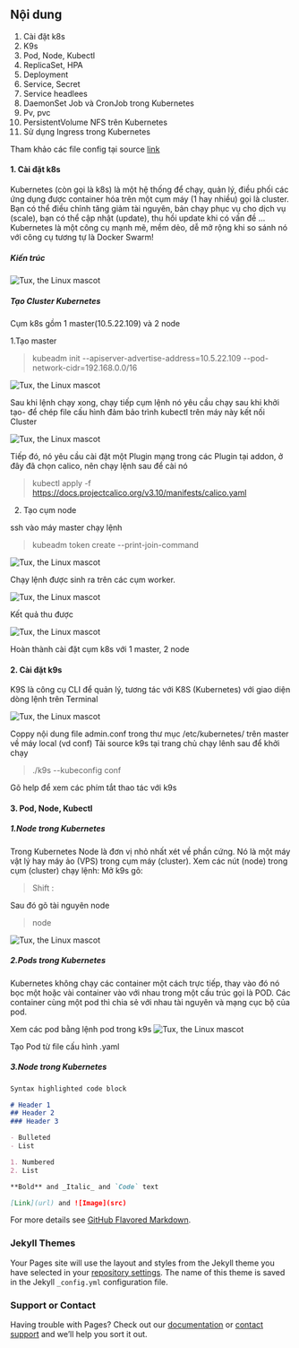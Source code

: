 ## Nội dung
1. Cài đặt k8s
2. K9s
3. Pod, Node, Kubectl
4. ReplicaSet, HPA
5. Deployment
6. Service, Secret
7. Service headlees
8. DaemonSet Job và CronJob trong Kubernetes
9. Pv, pvc
10. PersistentVolume NFS trên Kubernetes
11. Sử dụng Ingress trong Kubernetes

Tham khảo các file config tại source [link](https://github.com/minhvu2510/k8s)


#### 1. Cài đặt k8s
Kubernetes (còn gọi là k8s) là một hệ thống để chạy, quản lý, điều phối các ứng dụng được container hóa trên một cụm máy (1 hay nhiều) gọi là cluster.
Bạn có thể điều chỉnh tăng giảm tài nguyên, bản chạy phục vụ cho dịch vụ (scale), bạn có thể cập nhật (update), thu hồi update khi có vấn đề ... Kubernetes là một công cụ mạnh mẽ, mềm dẻo, dễ mở rộng khi so sánh nó với công cụ tương tự là Docker Swarm!

##### Kiến trúc
![Tux, the Linux mascot](https://user-images.githubusercontent.com/36092539/115216153-6df0d780-a12e-11eb-8931-0a23fc305b2b.png)
##### Tạo Cluster Kubernetes
Cụm k8s gồm 1 master(10.5.22.109) và 2 node

1.Tạo master

> kubeadm init --apiserver-advertise-address=10.5.22.109 --pod-network-cidr=192.168.0.0/16

![Tux, the Linux mascot](https://user-images.githubusercontent.com/36092539/115218013-4e5aae80-a130-11eb-9cdc-9fc29fd59cc3.png)

Sau khi lệnh chạy xong, chạy tiếp cụm lệnh nó yêu cầu chạy sau khi khởi tạo- để chép file cấu hình đảm bảo trình kubectl trên máy này kết nối Cluster

![Tux, the Linux mascot](https://user-images.githubusercontent.com/36092539/115219396-b231a700-a131-11eb-9c8a-6c9abd55a7cf.png)

Tiếp đó, nó yêu cầu cài đặt một Plugin mạng trong các Plugin tại addon, ở đây đã chọn calico, nên chạy lệnh sau để cài nó
> kubectl apply -f https://docs.projectcalico.org/v3.10/manifests/calico.yaml

2. Tạo cụm node

ssh vào máy master chạy lệnh
> kubeadm token create --print-join-command

![Tux, the Linux mascot](https://user-images.githubusercontent.com/36092539/115220384-abeffa80-a132-11eb-8b47-5011ddc95411.png)

Chạy lệnh được sinh ra trên các cụm worker.

![Tux, the Linux mascot](https://user-images.githubusercontent.com/36092539/115220638-fc675800-a132-11eb-950a-19ce87edd8e3.png)

Kết quả thu được

![Tux, the Linux mascot](https://user-images.githubusercontent.com/36092539/115220808-32a4d780-a133-11eb-8652-0d06b6148742.png)

Hoàn thành cài đặt cụm k8s với 1 master, 2 node

#### 2. Cài đặt k9s

K9S là công cụ CLI để quản lý, tương tác với K8S (Kubernetes) với giao diện dòng lệnh trên Terminal

![Tux, the Linux mascot](https://user-images.githubusercontent.com/36092539/115221791-3ab14700-a134-11eb-83b2-58fc9ee363c1.png)

Coppy nội dung file admin.conf trong thư  mục /etc/kubernetes/ trên master về máy local (vd conf)
Tải source k9s tại trang chủ chạy lênh sau để khởi chạy

>./k9s --kubeconfig conf

Gõ help để xem các phím tắt thao tác với k9s

#### 3. Pod, Node, Kubectl

##### 1.Node trong Kubernetes
Trong Kubernetes Node là đơn vị nhỏ nhất xét về phần cứng. Nó là một máy vật lý hay máy ảo (VPS) trong cụm máy (cluster). Xem các nút (node) trong cụm (cluster) chạy lệnh:
Mở k9s gõ:
> Shift :

Sau đó gõ tài nguyên node
> node

![Tux, the Linux mascot](https://user-images.githubusercontent.com/36092539/115326455-7fca8d00-a1b7-11eb-9946-e7f95f40d45f.png)
##### 2.Pods trong Kubernetes

Kubernetes không chạy các container một cách trực tiếp, thay vào đó nó bọc một hoặc vài container vào với nhau trong một cấu trúc gọi là POD. Các container cùng một pod thì chia sẻ với nhau tài nguyên và mạng cục bộ của pod.

Xem các pod bằng lệnh pod trong k9s
![Tux, the Linux mascot](https://user-images.githubusercontent.com/36092539/115327071-8574a280-a1b8-11eb-834c-013b8d5f6f73.png)

Tạo Pod từ file cấu hình .yaml

##### 3.Node trong Kubernetes

```markdown
Syntax highlighted code block

# Header 1
## Header 2
### Header 3

- Bulleted
- List

1. Numbered
2. List

**Bold** and _Italic_ and `Code` text

[Link](url) and ![Image](src)
```

For more details see [GitHub Flavored Markdown](https://guides.github.com/features/mastering-markdown/).

### Jekyll Themes

Your Pages site will use the layout and styles from the Jekyll theme you have selected in your [repository settings](https://github.com/minhvu2510/k8s/settings/pages). The name of this theme is saved in the Jekyll `_config.yml` configuration file.

### Support or Contact

Having trouble with Pages? Check out our [documentation](https://docs.github.com/categories/github-pages-basics/) or [contact support](https://support.github.com/contact) and we’ll help you sort it out.
